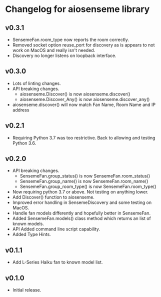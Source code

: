 # Changelog for aiosenseme library

## v0.3.1

* SensemeFan.room_type now reports the room correctly.
* Removed socket option reuse_port for discovery as is appears to not work on MacOS
  and really isn't needed.
* Discovery no longer listens on loopback interface.

## v0.3.0

* Lots of linting changes.
* API breaking changes.
  * aiosenseme.Discover() is now aiosenseme.discover()
  * aiosenseme.Discover_Any() is now aiosenseme.discover_any()
* aiosenseme.discover() will now match Fan Name, Room Name and IP address

## v0.2.1

* Requiring Python 3.7 was too restrictive. Back to allowing and testing Python 3.6.

## v0.2.0

* API breaking changes.
  * SensemeFan.group_status() is now SensemeFan.room_status()
  * SensemeFan.group_name() is now SensemeFan.room_name()
  * SensemeFan.group_room_type() is now SensemeFan.room_type()
* Now requiring python 3.7 or above. Not testing on anything lower.
* Add Discover() function to aiosenseme.
* Improved error handling in SensemeDiscovery and some testing on MacOS.
* Handle fan models differently and hopefully better in SensemeFan.
* Added SensemeFan.models() class method which returns an list of known models.
* API Added command line script capability.
* Added Type Hints.

## v0.1.1

* Add L-Series Haiku fan to known model list.

## v0.1.0

* Initial release.
